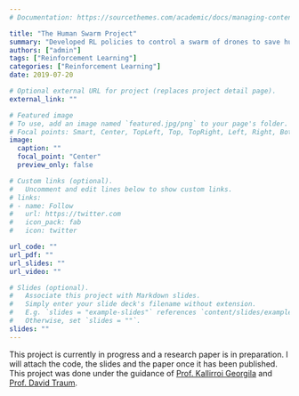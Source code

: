 ```yaml
---
# Documentation: https://sourcethemes.com/academic/docs/managing-content/

title: "The Human Swarm Project"
summary: "Developed RL policies to control a swarm of drones to save humans from a forest fire. For the [IUSSTF-Viterbi programme](https://www.iusstf.org/program/iusstf-viterbi-program) 2019"
authors: ["admin"]
tags: ["Reinforcement Learning"]
categories: ["Reinforcement Learning"]
date: 2019-07-20

# Optional external URL for project (replaces project detail page).
external_link: ""

# Featured image
# To use, add an image named `featured.jpg/png` to your page's folder.
# Focal points: Smart, Center, TopLeft, Top, TopRight, Left, Right, BottomLeft, Bottom, BottomRight.
image:
  caption: ""
  focal_point: "Center"
  preview_only: false

# Custom links (optional).
#   Uncomment and edit lines below to show custom links.
# links:
# - name: Follow
#   url: https://twitter.com
#   icon_pack: fab
#   icon: twitter

url_code: ""
url_pdf: ""
url_slides: ""
url_video: ""

# Slides (optional).
#   Associate this project with Markdown slides.
#   Simply enter your slide deck's filename without extension.
#   E.g. `slides = "example-slides"` references `content/slides/example-slides.md`.
#   Otherwise, set `slides = ""`.
slides: ""
---
```

This project is currently in progress and a research paper is in preparation. I will attach the code, the slides and the paper once it has been published. This project was done under the guidance of [Prof. Kallirroi Georgila](http://people.ict.usc.edu/~kgeorgila/) and [Prof. David Traum](http://ict.usc.edu/profile/david-traum/).
